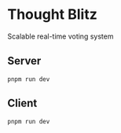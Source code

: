 # Thought Blitz

Scalable real-time voting system




## Server

```pnpm run dev```

## Client

```pnpm run dev```
